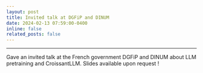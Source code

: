 ```yaml
---
layout: post
title: Invited talk at DGFiP and DINUM
date: 2024-02-13 07:59:00-0400
inline: false
related_posts: false
---
```


***

Gave an invited talk at the French government DGFiP and DINUM about LLM pretraining and CroissantLLM.
Slides available upon request !